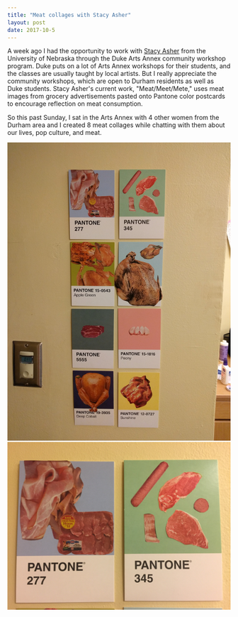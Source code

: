 ```yaml
---
title: "Meat collages with Stacy Asher"
layout: post
date: 2017-10-5
---
```


A week ago I had the opportunity to work with <a href="http://stacyasher.com">Stacy Asher</a> from the University of Nebraska through the Duke Arts Annex community workshop program. Duke puts on a lot of Arts Annex workshops for their students, and the classes are usually taught by local artists. But I really appreciate the community workshops, which are open to Durham residents as well as Duke students. Stacy Asher's current work, "Meat/Meet/Mete," uses meat images from grocery advertisements pasted onto Pantone color postcards to encourage reflection on meat consumption.

So this past Sunday, I sat in the Arts Annex with 4 other women from the Durham area and I created 8 meat collages while chatting with them about our lives, pop culture, and meat.

<img src="/files/meat_collage_full.jpg"/>

<img src="/files/meat_collage_1.JPG"/>
